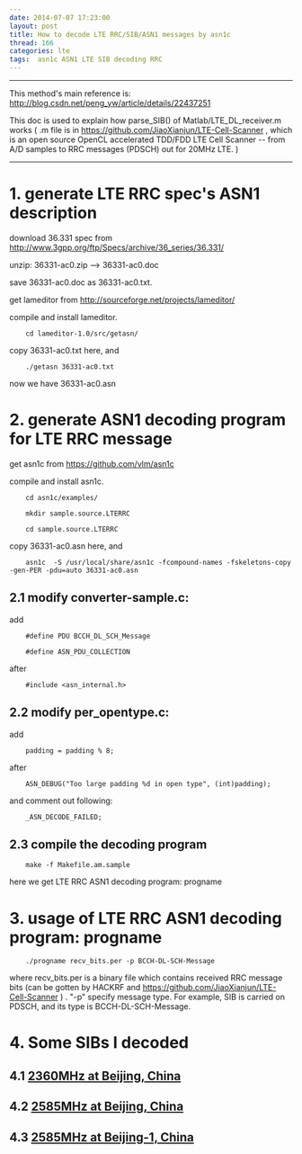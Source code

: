 ```yaml
---
date: 2014-07-07 17:23:00
layout: post
title: How to decode LTE RRC/SIB/ASN1 messages by asn1c
thread: 166
categories: lte
tags:  asn1c ASN1 LTE SIB decoding RRC
---
```


-----------------------------------------------------------------------------------

This method's main reference is: <http://blog.csdn.net/peng_yw/article/details/22437251>

This doc is used to explain how parse_SIB() of Matlab/LTE_DL_receiver.m works ( .m file is in <https://github.com/JiaoXianjun/LTE-Cell-Scanner> , which is an open source OpenCL accelerated TDD/FDD LTE Cell Scanner -- from A/D samples to RRC messages (PDSCH) out for 20MHz LTE. )

-------------------------------------------------------------------------------------

# 1. generate LTE RRC spec's ASN1 description

download 36.331 spec from <http://www.3gpp.org/ftp/Specs/archive/36_series/36.331/>

unzip: 36331-ac0.zip --> 36331-ac0.doc

save 36331-ac0.doc as 36331-ac0.txt.

get lameditor from <http://sourceforge.net/projects/lameditor/>

compile and install lameditor.

		cd lameditor-1.0/src/getasn/

copy 36331-ac0.txt here, and 

		./getasn 36331-ac0.txt

now we have 36331-ac0.asn

# 2. generate ASN1 decoding program for LTE RRC message

get asn1c from <https://github.com/vlm/asn1c>

compile and install asn1c.

		cd asn1c/examples/

		mkdir sample.source.LTERRC

		cd sample.source.LTERRC

copy 36331-ac0.asn here, and

		asn1c  -S /usr/local/share/asn1c -fcompound-names -fskeletons-copy -gen-PER -pdu=auto 36331-ac0.asn

## 2.1 modify converter-sample.c:

add 

		#define PDU BCCH_DL_SCH_Message

		#define ASN_PDU_COLLECTION

after 

		#include <asn_internal.h>

## 2.2 modify per_opentype.c:

add 

		padding = padding % 8;

after 

		ASN_DEBUG("Too large padding %d in open type", (int)padding);

and comment out following:

		_ASN_DECODE_FAILED;

## 2.3 compile the decoding program

		make -f Makefile.am.sample

here we get LTE RRC ASN1 decoding program: progname

# 3. usage of LTE RRC ASN1 decoding program: progname

		./progname recv_bits.per -p BCCH-DL-SCH-Message

where recv_bits.per is a binary file which contains received RRC message bits (can be gotten by HACKRF and <https://github.com/JiaoXianjun/LTE-Cell-Scanner> ) . "-p" specify message type. For example, SIB is carried on PDSCH, and its type is BCCH-DL-SCH-Message.


# 4. Some SIBs I decoded

## 4.1 [2360MHz at Beijing, China](../_resource/f2360_s19.2_bw20_1s_hackrf_SIB.txt)
## 4.2 [2585MHz at Beijing, China](../_resource/f2585_s19.2_bw20_1s_hackrf_SIB.txt)
## 4.3 [2585MHz at Beijing-1, China](../_resource/f2585_s19.2_bw20_1s_hackrf_1_SIB.txt)
